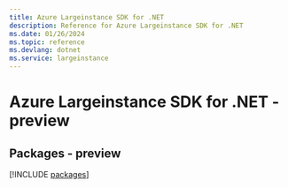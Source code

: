 ```yaml
---
title: Azure Largeinstance SDK for .NET
description: Reference for Azure Largeinstance SDK for .NET
ms.date: 01/26/2024
ms.topic: reference
ms.devlang: dotnet
ms.service: largeinstance
---
```

# Azure Largeinstance SDK for .NET - preview
## Packages - preview
[!INCLUDE [packages](largeinstance-index.md)]